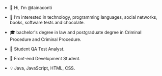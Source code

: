 - 👋 Hi, I’m @tainaconti
- 🧐 I’m interested in technology, programming languages, social networks, books, software tests and chocolate.
- 🎓 bachelor's degree in law and postgraduate degree in Criminal Procedure and Criminal Procedure.
- 📌 Student QA Test Analyst.
- 📌 Front-end Development Student.

- 💡 Java, JavaScript, HTML, CSS. 


<!---
tainaconti/tainaconti is a ✨ special ✨ repository because its `README.md` (this file) appears on your GitHub profile.
You can click the Preview link to take a look at your changes.
--->
